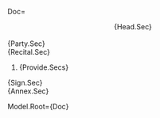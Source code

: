 Doc=<center>{Head.Sec}</center><br>{Party.Sec}<br>{Recital.Sec}<ol><li>{Provide.Secs}</ol>{Sign.Sec}<br>{Annex.Sec} 

Model.Root={Doc}